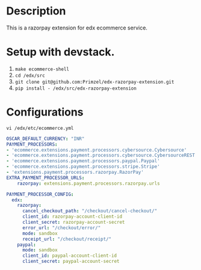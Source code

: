 # Description
This is a razorpay extension for edx ecommerce service.

# Setup with devstack.
1. `make ecommerce-shell`
2. `cd /edx/src`
3. `git clone git@github.com:Primzel/edx-razorpay-extension.git`
4. `pip install - /edx/src/edx-razorpay-extension`

# Configurations

```vi /edx/etc/ecommerce.yml```

```yml
OSCAR_DEFAULT_CURRENCY: "INR"
PAYMENT_PROCESSORS:
- 'ecommerce.extensions.payment.processors.cybersource.Cybersource'
- 'ecommerce.extensions.payment.processors.cybersource.CybersourceREST'
- 'ecommerce.extensions.payment.processors.paypal.Paypal'
- 'ecommerce.extensions.payment.processors.stripe.Stripe'
- 'extensions.payment.processors.razorpay.RazorPay'
EXTRA_PAYMENT_PROCESSOR_URLS:
    razorpay: extensions.payment.processors.razorpay.urls

PAYMENT_PROCESSOR_CONFIG:
  edx:
    razorpay:
      cancel_checkout_path: "/checkout/cancel-checkout/"
      client_id: razorpay-account-client-id
      client_secret: razorpay-account-secret
      error_url: "/checkout/error/"
      mode: sandbox
      receipt_url: "/checkout/receipt/"
    paypal:
      mode: sandbox
      client_id: paypal-account-client-id
      client_secret: paypal-account-secret
```